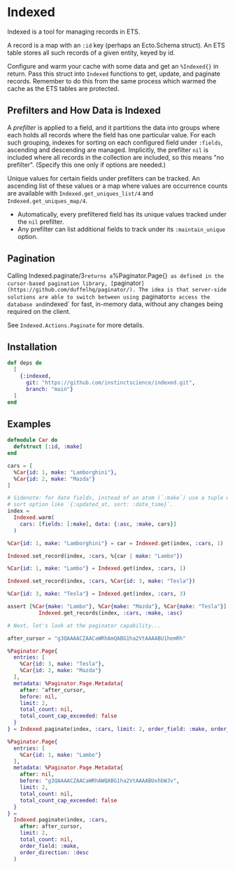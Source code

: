 # Indexed

Indexed is a tool for managing records in ETS.

A record is a map with an `:id` key (perhaps an Ecto.Schema struct). An ETS
table stores all such records of a given entity, keyed by id.

Configure and warm your cache with some data and get an `%Indexed{}` in
return. Pass this struct into `Indexed` functions to get, update, and paginate
records. Remember to do this from the same process which warmed the cache as
the ETS tables are protected.

## Prefilters and How Data is Indexed

A *prefilter* is applied to a field, and it partitions the data into groups
where each holds all records where the field has one particular value. For
each such grouping, indexes for sorting on each configured field under
`:fields`, ascending and descending are managed. Implicitly, the prefilter
`nil` is included where all records in the collection are included, so this
means "no prefilter". (Specify this one only if options are needed.)

Unique values for certain fields under prefilters can be tracked. An
ascending list of these values or a map where values are occurrence counts
are available with `Indexed.get_uniques_list/4` and
`Indexed.get_uniques_map/4`.

* Automatically, every prefiltered field has its unique values tracked under
  the `nil` prefilter.
* Any prefilter can list additional fields to track under its
  `:maintain_unique` option.

## Pagination

Calling Indexed.paginate/3` returns a `%Paginator.Page{}` as defined in the
cursor-based pagination library,
[`paginator`](https://github.com/duffelhq/paginator/). The idea is that
server-side solutions are able to switch between using `paginator` to access
the database and `indexed` for fast, in-memory data, without any changes
being required on the client.

See `Indexed.Actions.Paginate` for more details.

## Installation

```elixir
def deps do
  [
    {:indexed,
      git: "https://github.com/instinctscience/indexed.git",
      branch: "main"}
  ]
end
```

## Examples

```elixir
defmodule Car do
  defstruct [:id, :make]
end

cars = [
  %Car{id: 1, make: "Lamborghini"},
  %Car{id: 2, make: "Mazda"}
]

# Sidenote: for date fields, instead of an atom (`:make`) use a tuple with the
# sort option like `{:updated_at, sort: :date_time}`.
index =
  Indexed.warm(
    cars: [fields: [:make], data: {:asc, :make, cars}]
  )

%Car{id: 1, make: "Lamborghini"} = car = Indexed.get(index, :cars, 1)

Indexed.set_record(index, :cars, %{car | make: "Lambo"})

%Car{id: 1, make: "Lambo"} = Indexed.get(index, :cars, 1)

Indexed.set_record(index, :cars, %Car{id: 3, make: "Tesla"})

%Car{id: 3, make: "Tesla"} = Indexed.get(index, :cars, 3)

assert [%Car{make: "Lambo"}, %Car{make: "Mazda"}, %Car{make: "Tesla"}] =
          Indexed.get_records(index, :cars, :make, :asc)

# Next, let's look at the paginator capability...

after_cursor = "g3QAAAACZAACaWRhAmQABG1ha2VtAAAABU1hemRh"

%Paginator.Page{
  entries: [
    %Car{id: 3, make: "Tesla"},
    %Car{id: 2, make: "Mazda"}
  ],
  metadata: %Paginator.Page.Metadata{
    after: ^after_cursor,
    before: nil,
    limit: 2,
    total_count: nil,
    total_count_cap_exceeded: false
  }
} = Indexed.paginate(index, :cars, limit: 2, order_field: :make, order_direction: :desc)

%Paginator.Page{
  entries: [
    %Car{id: 1, make: "Lambo"}
  ],
  metadata: %Paginator.Page.Metadata{
    after: nil,
    before: "g3QAAAACZAACaWRhAWQABG1ha2VtAAAABUxhbWJv",
    limit: 2,
    total_count: nil,
    total_count_cap_exceeded: false
  }
} =
  Indexed.paginate(index, :cars,
    after: after_cursor,
    limit: 2,
    total_count: nil,
    order_field: :make,
    order_direction: :desc
  )
```
